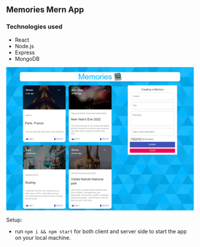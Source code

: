 <h2>Memories Mern App</h2>
<h3>Technologies used</h3>
<ul>
<li>React</li>
<li>Node.js</li>
<li>Express</li>
<li>MongoDB</li>
</ul>

![Memories screenshot](client/src/images/screenshot-ourmemories.png)

Setup:
- run ```npm i && npm start``` for both client and server side to start the app on your local machine.